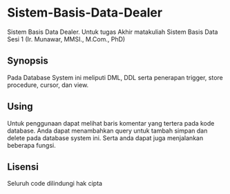 # Sistem-Basis-Data-Dealer
Sistem Basis Data Dealer. Untuk tugas Akhir matakuliah Sistem Basis Data Sesi 1 (Ir. Munawar, MMSI., M.Com., PhD)

## Synopsis
Pada Database System ini meliputi DML, DDL serta penerapan trigger, store procedure, cursor, dan view.

## Using
Untuk penggunaan dapat melihat baris komentar yang tertera pada kode database. Anda dapat menambahkan query untuk tambah simpan dan delete pada database system ini. Serta anda dapat juga menjalankan beberapa fungsi.

## Lisensi
Seluruh code dilindungi hak cipta
